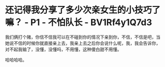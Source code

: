 # 还记得我分享了多少次亲女生的小技巧了嘛？ - P1 - 不怕队长 - BV1Rf4y1Q7d3

我们俩打个赌，你信不信我可以在不碰到你的情况下亲到你，不信，不信是吧，当她说不信的时候你就直接亲上去，我亲上去之后你会说什么呢，我，我会告诉你，对不起我输了，没懂，没懂吗，不用懂，这种傻白甜不用懂。

哈哈哈哈。